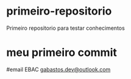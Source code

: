 # primeiro-repositorio
Primeiro repositorio para testar conhecimentos

# meu primeiro commit

#email EBAC
gabastos.dev@outlook.com